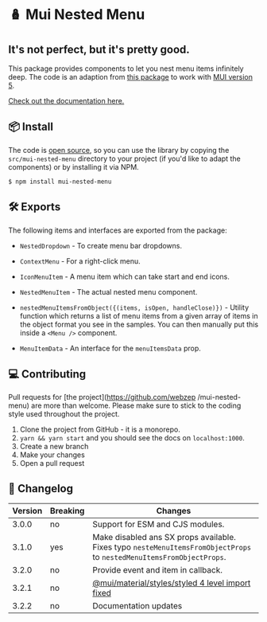 # 🪆 Mui Nested Menu

## It's not perfect, but it's pretty good.

This package provides components to let you nest menu items infinitely deep. The code is an adaption from [this package](material-ui-nested-menu-item) to work with [MUI version 5](https://mui.com).

[Check out the documentation here.](https://mui-nested-menu.vercel.app/)

## 📦 Install

The code is [open source](https://github.com/webzep/mui-nested-menu), so you can use the library by copying the `src/mui-nested-menu` directory to your project (if you'd like to adapt the components) or by installing it via NPM.

```
$ npm install mui-nested-menu
```

## 🛠 Exports

The following items and interfaces are exported from the package:

- `NestedDropdown` - To create menu bar dropdowns.

- `ContextMenu` - For a right-click menu.

- `IconMenuItem` - A menu item which can take start and end icons.

- `NestedMenuItem` - The actual nested menu component.

- `nestedMenuItemsFromObject({(items, isOpen, handleClose)})` - Utility function which returns a list of menu items from a given array of items in the object format you see in the samples. You can then manually put this inside a `<Menu />` component.

- `MenuItemData` - An interface for the `menuItemsData` prop.

## 💻 Contributing

Pull requests for [the project](https://github.com/webzep
/mui-nested-menu) are more than welcome. Please make sure to stick to the coding style used throughout the project.

1. Clone the project from GitHub - it is a monorepo.
2. `yarn && yarn start` and you should see the docs on `localhost:1000`.
3. Create a new branch
4. Make your changes
5. Open a pull request

## 📝 Changelog

Version | Breaking | Changes
------- | -------- | ---------------------------------------------------------------------------------------------------------------------
3.0.0   | no       | Support for ESM and CJS modules.
3.1.0   | yes      | Make disabled ans SX props available. Fixes typo `nesteMenuItemsFromObjectProps` to `nestedMenuItemsFromObjectProps`.
3.2.0   | no       | Provide event and item in callback.
3.2.1   | no       | [@mui/material/styles/styled 4 level import fixed](https://github.com/webzep/mui-nested-menu/pull/32)
3.2.2   | no       | Documentation updates
